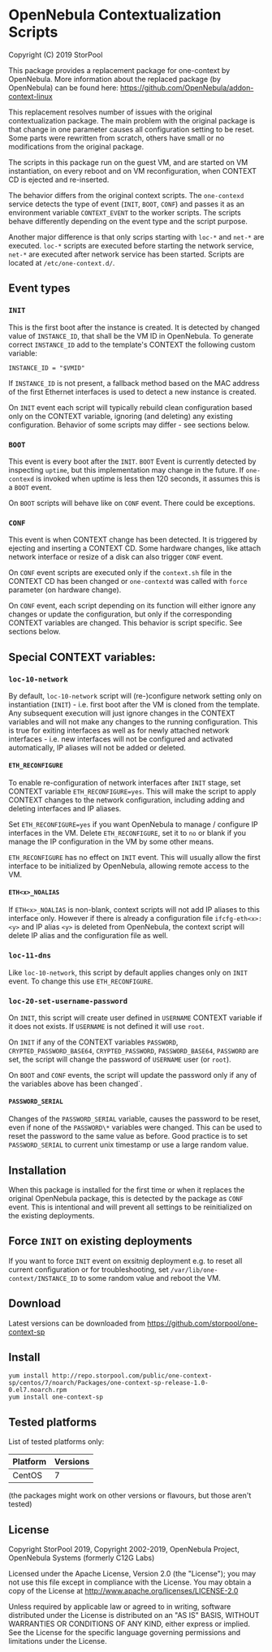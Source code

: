 # OpenNebula Contextualization Scripts

Copyright (C) 2019 StorPool

This package provides a replacement package for one-context by OpenNebula.
More information about the replaced package (by OpenNebula) can be found here:
https://github.com/OpenNebula/addon-context-linux

This replacement resolves number of issues with the original contextualization
package. The main problem with the original package is that change in one
parameter causes all configuration setting to be reset.  Some parts were
rewritten from scratch, others have small or no modifications from the original
package.

The scripts in this package run on the guest VM, and are started on VM
instantiation, on every reboot and on VM reconfiguration, when CONTEXT CD is
ejected and re-inserted.

The behavior differs from the original context scripts. The `one-contexd`
service detects the type of event (`INIT`, `BOOT`, `CONF`) and passes it as an
environment variable `CONTEXT_EVENT` to the worker scripts. The scripts behave
differently depending on the event type and the script purpose.

Another major difference is that only scrips starting with `loc-*` and `net-*`
are executed. `loc-*` scripts are executed before starting the network service,
`net-*` are executed after network service has been started. Scripts are
located at `/etc/one-context.d/`.


## Event types

### `INIT`

This is the first boot after the instance is created. It is detected by changed
value of `INSTANCE_ID`, that shall be the VM ID in OpenNebula. To generate
correct `INSTANCE_ID` add to the template's CONTEXT the following custom
variable:

```
INSTANCE_ID = "$VMID"
```

If `INSTANCE_ID` is not present, a fallback method based on the MAC address of
the first Ethernet interfaces is used to detect a new instance is created.

On `INIT` event each script will typically rebuild clean configuration based
only on the CONTEXT variable, ignoring (and deleting) any existing
configuration. Behavior of some scripts may differ - see sections below.

### `BOOT`

This event is every boot after the `INIT`. `BOOT` Event is currently detected
by inspecting `uptime`, but this implementation may change in the future. If
`one-contexd` is invoked when uptime is less then 120 seconds, it assumes this
is a `BOOT` event.

On `BOOT` scripts will behave like on `CONF` event. There could be exceptions.

### `CONF`

This event is when CONTEXT change has been detected. It is triggered by
ejecting and inserting a CONTEXT CD. Some hardware changes, like attach network
interface or resize of a disk can also trigger `CONF` event.

On `CONF` event scripts are executed only if the `context.sh` file in the CONTEXT CD
has been changed or `one-contextd` was called with `force` parameter (on
hardware change).

On `CONF` event, each script depending on its function will either ignore any
changes or update the configuration, but only if the corresponding CONTEXT
variables are changed. This behavior is script specific. See sections below.


## Special CONTEXT variables:

### `loc-10-network`

By default, `loc-10-network` script will (re-)configure network setting only on
instantiation (`INIT`) - i.e. first boot after the VM is cloned from the
template. Any subsequent execution will just ignore changes in the CONTEXT
variables and will not make any changes to the running configuration. This is
true for exiting interfaces as well as for newly attached network interfaces -
i.e. new interfaces will not be configured and activated automatically, IP
aliases will not be added or deleted.

#### `ETH_RECONFIGURE`

To enable re-configuration of network interfaces after `INIT` stage, set
CONTEXT variable `ETH_RECONFIGURE=yes`. This will make the script to apply
CONTEXT changes to the network configuration, including adding and deleting
interfaces and IP aliases.

Set `ETH_RECONFIGURE=yes` if you want OpenNebula to manage / configure IP
interfaces in the VM. Delete `ETH_RECONFIGURE`, set it to `no` or blank if you
manage the IP configuration in the VM by some other means.

`ETH_RECONFIGURE` has no effect on `INIT` event. This will usually allow the
first interface to be initialized by OpenNebula, allowing remote access to the
VM.

#### `ETH<x>_NOALIAS`

If `ETH<x>_NOALIAS` is non-blank, context scripts will not add IP aliases to
this interface only. However if there is already a configuration file
`ifcfg-eth<x>:<y>` and IP alias `<y>` is deleted from OpenNebula, the context
script will delete IP alias and the configuration file as well.

### `loc-11-dns`

Like `loc-10-network`, this script by default applies changes only on `INIT`
event. To change this use `ETH_RECONFIGURE`.

### `loc-20-set-username-password`

On `INIT`, this script will create user defined in `USERNAME` CONTEXT variable
if it does not exists. If `USERNAME` is not defined it will use `root`.

On `INIT` if any of the CONTEXT variables `PASSWORD`,
`CRYPTED_PASSWORD_BASE64`, `CRYPTED_PASSWORD`, `PASSWORD_BASE64`, `PASSWORD`
are set, the script will change the password of `USERNAME` user (or `root`).

On `BOOT` and `CONF` events, the script will update the password only if any of
the variables above has been changed`.

#### `PASSWORD_SERIAL`

Changes of the `PASSWORD_SERIAL` variable, causes the password to be reset,
even if none of the `PASSWORD\*` variables were changed. This can be used to
reset the password to the same value as before.  Good practice is to set
`PASSWORD_SERIAL` to current unix timestamp or use a large random value.


## Installation

When this package is installed for the first time or when it replaces the
original OpenNebula package, this is detected by the package as `CONF` event.
This is intentional and will prevent all settings to be reinitialized on the
existing deployments.

## Force `INIT` on existing deployments

If you want to force `INIT` event on exsitnig deployment e.g. to reset all
current configuration or for troubleshooting, set
`/var/lib/one-context/INSTANCE_ID` to some random value and reboot the VM.


## Download

Latest versions can be downloaded from https://github.com/storpool/one-context-sp


## Install

```
yum install http://repo.storpool.com/public/one-context-sp/centos/7/noarch/Packages/one-context-sp-release-1.0-0.el7.noarch.rpm
yum install one-context-sp
```

## Tested platforms

List of tested platforms only:

| Platform                        | Versions                               |
|---------------------------------|----------------------------------------|
| CentOS                          | 7                                      |

(the packages might work on other versions or flavours, but those aren't tested)


## License

Copyright StorPool 2019,
Copyright 2002-2019, OpenNebula Project, OpenNebula Systems (formerly C12G Labs)

Licensed under the Apache License, Version 2.0 (the "License"); you may
not use this file except in compliance with the License. You may obtain
a copy of the License at http://www.apache.org/licenses/LICENSE-2.0

Unless required by applicable law or agreed to in writing, software
distributed under the License is distributed on an "AS IS" BASIS,
WITHOUT WARRANTIES OR CONDITIONS OF ANY KIND, either express or implied.
See the License for the specific language governing permissions and
limitations under the License.
